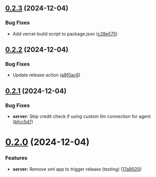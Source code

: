 ## [0.2.3](https://github.com/lecca-digital/lecca-io/compare/v0.2.2...v0.2.3) (2024-12-04)


### Bug Fixes

* Add vercel-build script to package.json ([c28e575](https://github.com/lecca-digital/lecca-io/commit/c28e5753f1a02d182dde3b40b02e4eafc352305d))

## [0.2.2](https://github.com/lecca-digital/lecca-io/compare/v0.2.1...v0.2.2) (2024-12-04)


### Bug Fixes

* Update release action ([a8f0ac6](https://github.com/lecca-digital/lecca-io/commit/a8f0ac666cb1a1eeb64ea68fdb2a0324e87223a6))

## [0.2.1](https://github.com/lecca-digital/lecca-io/compare/v0.2.0...v0.2.1) (2024-12-04)


### Bug Fixes

* **server:** Skip credit check if using custom llm connection for agent ([bfcc5d7](https://github.com/lecca-digital/lecca-io/commit/bfcc5d79074b18c83349f62d93690561d8d8ae2b))

# [0.2.0](https://github.com/lecca-digital/lecca-io/compare/v0.1.1...v0.2.0) (2024-12-04)


### Features

* **server:** Remove xml app to trigger release (testing) ([17a9020](https://github.com/lecca-digital/lecca-io/commit/17a902060fc88239e1c410fdae076620d358f3f2))
